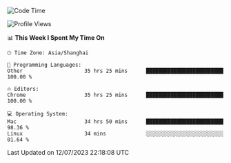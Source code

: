 <!--START_SECTION:waka-->
![Code Time](http://img.shields.io/badge/Code%20Time-913%20hrs%2011%20mins-blue)

![Profile Views](http://img.shields.io/badge/Profile%20Views-0-blue)

📊 **This Week I Spent My Time On** 

```text
🕑︎ Time Zone: Asia/Shanghai

💬 Programming Languages: 
Other                    35 hrs 25 mins      █████████████████████████   100.00 % 

🔥 Editors: 
Chrome                   35 hrs 25 mins      █████████████████████████   100.00 % 

💻 Operating System: 
Mac                      34 hrs 50 mins      █████████████████████████   98.36 % 
Linux                    34 mins             ░░░░░░░░░░░░░░░░░░░░░░░░░   01.64 % 
```


 Last Updated on 12/07/2023 22:18:08 UTC
<!--END_SECTION:waka-->